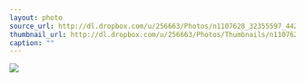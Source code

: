 ```yaml
---
layout: photo
source_url: http://dl.dropbox.com/u/256663/Photos/n1107628_32355597_4428.jpg
thumbnail_url: http://dl.dropbox.com/u/256663/Photos/Thumbnails/n1107628_32355597_4428.jpg
caption: ""
---
```

![](http://dl.dropbox.com/u/256663/Photos/n1107628_32355597_4428.jpg)